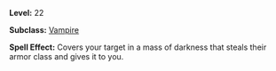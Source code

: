 <!-- TITLE: Spell: Shadow Vortex -->
<!-- SUBTITLE:  -->

**Level:** 22

**Subclass:** [Vampire](vampire)

**Spell Effect:** Covers your target in a mass of darkness that steals their armor class and gives it to you.